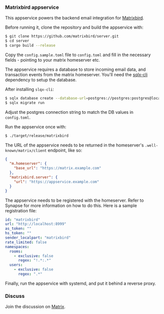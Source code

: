 ### Matrixbird appservice

This appservice powers the backend email integration for [Matrixbird](https://github.com/matrixbird/matrixbird). 


Before running it, clone the repository and build the appservice with:

```bash
$ git clone https://github.com/matrixbird/server.git
$ cd server
$ cargo build --release
```

Copy the `config.sample.toml` file to `config.toml` and fill in the necessary fields - pointing to your matrix homeserver etc.

The appservice requires a database to store incoming email data, and transaction events from the matrix homeserver. You'll need the [sqlx-cli](https://github.com/launchbadge/sqlx/blob/main/sqlx-cli/README.md) dependency to setup the database. 

After installing `slqx-cli`:

```bash
$ sqlx database create --database-url=postgres://postgres:postgres@localhost:5432/matrixbird
$ sqlx migrate run
```

Adjust the postgres connection string to match the DB values in `config.toml`.


Run the appservice once with:

```bash
$ ./target/release/matrixbird
```

The URL of the appservice needs to be returned in the homeserver's `.well-known/matrix/client` endpoint, like so:

```json
{
  "m.homeserver": {
    "base_url": "https://matrix.example.com"
  },
  "matrixbird.server": {
    "url": "https://appservice.example.com"
  }
}
```

The appservice needs to be registered with the homeserver. Refer to Synapse for more information on how to do this. Here is a sample registration file:

```yaml
id: "matrixbird"
url: "http://localhost:8999"
as_token: ""
hs_token: ""
sender_localpart: "matrixbird"
rate_limited: false
namespaces:
  rooms:
    - exclusive: false
      regex: "!.*:.*"
  users:
    - exclusive: false
      regex: ".*"
```

Finally, run the appservice with systemd, and put it behind a reverse proxy.


### Discuss

Join the discussion on [Matrix](https://matrix.to/#/#matrixbird:matrix.org).
